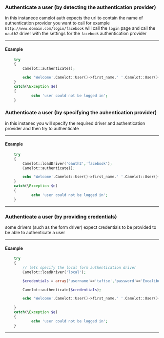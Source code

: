 ### Authenticate a user (by detecting the authentication provider)

in this instanece camelot auth expects the url to contain the name of authentication provider you want to call for example 
`http://www.domain.com/login/facebook` 
will call the `login` page and call the `oauth2` driver with the settings for the `facebook` authentication provider

----------------------------------
#### Example 

```php
	try
	{
		Camelot::authenticate();

		echo 'Welcome'.Camelot::User()->first_name.' '.Camelot::User()->last_name.' you have been successfully logged in';
	}
	catch(\Exception $e)
	{
			echo 'user could not be logged in';
	}

```

### Authenticate a user (by specifying the auhentication provider)

in this instanec you will specify the required driver and authentication provider 
and then try to authenticate 

----------------------------------
#### Example

```php
	try
	{
		Camelot::loadDriver('oauth2','facebook');
		Camelot::authenticate();

		echo 'Welcome'.Camelot::User()->first_name.' '.Camelot::User()->last_name.' you have been successfully logged in';
	}
	catch(\Exception $e)
	{
			echo 'user could not be logged in';
	}
```
----------------------------------
### Authenticate a user (by providing credentials)

some drivers (such as the form driver) expect credentials to be provided to be able to authenticate a user 

----------------------------------

#### Example

```php
	try
	{
		// lets specify the local form authentication driver
		Camelot::loadDriver('local');

		$credentials = array('username'=>'taftse','password'=>'Excalibur')

		Camelot::authenticate($credentials);

		echo 'Welcome'.Camelot::User()->first_name.' '.Camelot::User()->last_name.' you have been successfully logged in';
		
	}
	catch(\Exception $e)
	{
			echo 'user could not be logged in';
	}
```
----------------------------------
